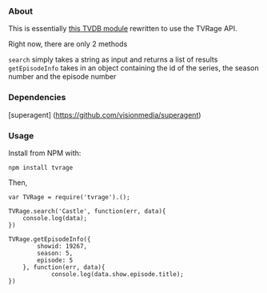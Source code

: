 ### About
This is essentially [this TVDB module](https://npmjs.org/package/thetvdb) rewritten to use the TVRage API.

Right now, there are only 2 methods

`search` simply takes a string as input and returns a list of results
`getEpisodeInfo` takes in an object containing the id of the series, the season number and the episode number



### Dependencies

[superagent] (https://github.com/visionmedia/superagent)

### Usage

Install from NPM with:

```
npm install tvrage
```

Then,

```
var TVRage = require('tvrage').();

TVRage.search('Castle', function(err, data){
    console.log(data);
})

TVRage.getEpisodeInfo({
        showid: 19267,
        season: 5,
        episode: 5
    }, function(err, data){
            console.log(data.show.episode.title);
})
